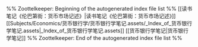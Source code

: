 %% Zoottelkeeper: Beginning of the autogenerated index file list  %%
 [[读书笔记《伦巴第街：货币市场记述》|读书笔记《伦巴第街：货币市场记述》]]
 [[Subjects/Economics/货币银行学/货币银行学笔记.assets/_Index_of_货币银行学笔记.assets|_Index_of_货币银行学笔记.assets]]
 [[货币银行学笔记|货币银行学笔记]]
%% Zoottelkeeper: End of the autogenerated index file list  %%
